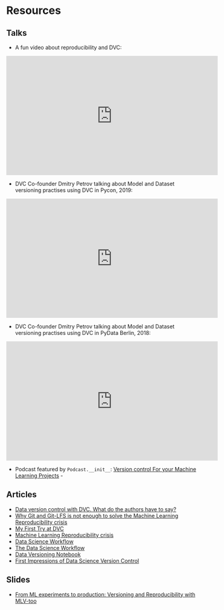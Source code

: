 # Resources

## Talks

- A fun video about reproducibility and DVC:

<iframe width="560" height="315" src="https://www.youtube.com/embed/4h6I9_xeYA4"
frameborder="0" allow="accelerometer; autoplay; encrypted-media; gyroscope;
picture-in-picture" allowfullscreen></iframe>

- DVC Co-founder Dmitry Petrov talking about Model and Dataset versioning
practises using DVC in Pycon, 2019:

<iframe width="560" height="315" src="https://www.youtube.com/embed/jkfh2PM5Sz8"
frameborder="0" allow="accelerometer; autoplay; encrypted-media; gyroscope;
picture-in-picture" allowfullscreen></iframe>

- DVC Co-founder Dmitry Petrov talking about Model and Dataset versioning
practises using DVC in PyData Berlin, 2018:

<iframe width="560" height="315" src="https://www.youtube.com/embed/BneW7jgB298"
frameborder="0" allow="accelerometer; autoplay; encrypted-media; gyroscope;
picture-in-picture" allowfullscreen></iframe>

- Podcast featured by `Podcast.__init__`:
  [Version control For your Machine Learning Projects](https://www.pythonpodcast.com/data-version-control-episode-206/) -

## Articles
<ul style="list-style-type:disc;">
  <li><a href="https://towardsdatascience.com/data-version-control-with-dvc-what-do-the-authors-have-to-say-3c3b10f27ee" target="_blank">Data version control with DVC. What do the authors have to say?</a></li>
  <li><a href="https://towardsdatascience.com/why-git-and-git-lfs-is-not-enough-to-solve-the-machine-learning-reproducibility-crisis-f733b49e96e8" target="_blank">Why Git and Git-LFS is not enough to solve the Machine Learning Reproducibility crisis</li>
  <li><a href="https://stdiff.net/MB2019051301.html">My First Try at DVC</li>
  <li><a href="https://petewarden.com/2018/03/19/the-machine-learning-reproducibility-crisis/">Machine Learning Reproducibility crisis</a></li>
  <li><a href="http://fouryears.eu/2018/11/29/the-data-science-workflow/">Data Science Workflow</a></li>
  <li><a href="https://towardsdatascience.com/the-data-science-workflow-43859db0415">The Data Science Workflow</a></li>
  <li><a href="https://www.kaggle.com/rtatman/kerneld4769833fe">Data Versioning Notebook</a></li>
  <li><a href="https://medium.com/@christopher.samiullah/first-impressions-of-data-science-version-control-dvc-fe96ab29cdda?sk=05e1f1d1ba16c9037046f3568956f16c">First Impressions of Data Science Version Control</a></li>
</ul>

## Slides

- [From ML experiments to production: Versioning and Reproducibility with MLV-too](https://peopledoc.github.io/mlv-tools-tutorial/talks/pyData/presentation.html#/)
